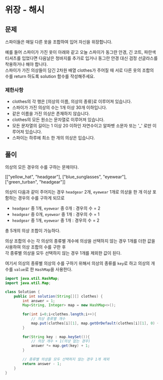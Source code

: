 # 위장 - 해시
## 문제
스파이들은 매일 다른 옷을 조합하여 입어 자신을 위장합니다.

예를 들어 스파이가 가진 옷이 아래와 같고 오늘 스파이가 동그란 안경, 긴 코트, 파란색 티셔츠를 입었다면 다음날은 청바지를 추가로 입거나 동그란 안경 대신 검정 선글라스를 착용하거나 해야 합니다.  
스파이가 가진 의상들이 담긴 2차원 배열 clothes가 주어질 때 서로 다른 옷의 조합의 수를 return 하도록 solution 함수를 작성해주세요.

### 제한사항
* clothes의 각 행은 [의상의 이름, 의상의 종류]로 이루어져 있습니다.
* 스파이가 가진 의상의 수는 1개 이상 30개 이하입니다.
* 같은 이름을 가진 의상은 존재하지 않습니다.
* clothes의 모든 원소는 문자열로 이루어져 있습니다.
* 모든 문자열의 길이는 1 이상 20 이하인 자연수이고 알파벳 소문자 또는 '_' 로만 이루어져 있습니다.
* 스파이는 하루에 최소 한 개의 의상은 입습니다.

## 풀이
의상의 모든 경우의 수를 구하는 문제이다.

[["yellow_hat", "headgear"], ["blue_sunglasses", "eyewear"], ["green_turban", "headgear"]]

의상이 다음과 같이 주어지는 경우 `headgear` 2개, `eyewear` 1개로 의상을 한 개 이상 포함하는 경우의 수를 구하게 되므로
* `headgear` 중 1개, `eyewear` 중 0개 : 경우의 수 = 2
* `headgear` 중 0개, `eyewear` 중 1개 : 경우의 수 = 1
* `headgear` 중 1개, `eyewear` 중 1개 : 경우의 수 = 2

총 5개의 의상 조합이 가능하다.

의상 조합의 수는 각 의상의 종류별 개수에 의상을 선택하지 않는 경우 1개를 더한 값을 사용하여 의상 조합의 수를 구한 후  
각 종류별 의상을 모두 선택하지 않는 경우 1개를 제외한 값이 된다.

여기서 의상의 종류별 의상의 수를 구하기 위해서 의상의 종류를 `key`로 하고 의상의 개수를 `value`로 한 `HashMap`을 사용한다.

```java
import java.util.HashMap;
import java.util.Map;

class Solution {
    public int solution(String[][] clothes) {
        int answer = 1;
        Map<String, Integer> map = new HashMap<>();
        
        for(int i=0;i<clothes.length;i++){
            // 의상 종류별 개수
            map.put(clothes[i][1], map.getOrDefault(clothes[i][1], 0) + 1);
        }
        
        for(String key : map.keySet()){
            // 의상 개수 + 1(의상 없는 경우)
            answer *= map.get(key) + 1;
        }
        
        // 종류별 의상을 모두 선택하지 않는 경우 1개 제외
        return answer - 1;
    }
}
```
